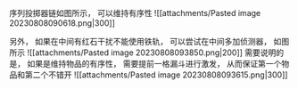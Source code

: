 
序列投掷器链如图所示， 可以维持有序性
![[attachments/Pasted image 20230808090618.png|300]]

另外， 如果在中间有红石干扰不能使用铁轨， 可以尝试在中间多加侦测器， 如图所示
![[attachments/Pasted image 20230808093850.png|200]]
需要说明的是， 如果是维持物品的有序性， 需要提前一格漏斗进行激发， 从而保证第一个物品和第二个不错开
![[attachments/Pasted image 20230808093615.png|300]]